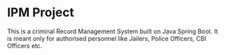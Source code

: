 # IPM Project
This is a criminal Record Management System built on Java Spring Boot. It is meant only for authorised personnel like Jailers, Police Officers, CBI Officers etc. 

